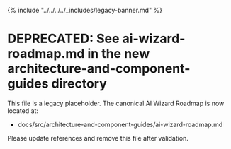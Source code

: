 {% include "../../../../_includes/legacy-banner.md" %}

# DEPRECATED: See ai-wizard-roadmap.md in the new architecture-and-component-guides directory

This file is a legacy placeholder. The canonical AI Wizard Roadmap is now located at:

- docs/src/architecture-and-component-guides/ai-wizard-roadmap.md

Please update references and remove this file after validation.
